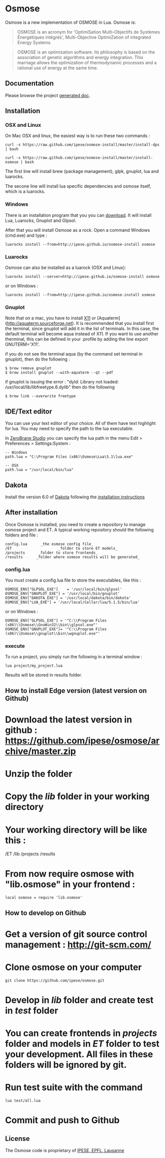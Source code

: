Osmose
=========
Osmose is a new implementation of OSMOSE in Lua. Osmose is:

> OSMOSE is an acronym for 'OptimiSation Multi-Objectifs de Systèmes Énergétiques intégrés', Multi-Objective OptimiZation of integrated Energy Systems.

> OSMOSE is an optimization software. Its philosophy is based on the association of genetic algorithms and energy integration. This marriage allows the optimization of thermodynamic processes and a rational use of energy at the same time.

## Documentation
Please browse the project [generated doc](http://ipese.github.io/osmose/docs/osmose.html).

## Installation

### OSX and Linux

On Mac OSX and linux, the easiest way is to run these two commands :

	curl -s https://raw.github.com/ipese/osmose-install/master/install-dps | bash

	curl -s https://raw.github.com/ipese/osmose-install/master/install-osmose | bash
	
The first line will install brew (package management), glpk, gnuplot, lua and luarocks.

The secone line will install lua specific dependencies and osmose itself, which is a luarocks.

### Windows

There is an installation program that you you can [download](https://dl.dropboxusercontent.com/u/6739730/osmose/install/Osmose-install-01.exe). It will install Lua, Luarocks, Gnuplot and Glpsol.

After that you will install Osmose as a rock. Open a command Windows (cmd.exe) and type : 

	luarocks install --from=http://ipese.github.io/osmose-install osmose


### Luarocks

Osmose can also be installed as a luarock (OSX and Linux):

	luarocks install --server=http://ipese.github.io/osmose-install osmose

or on Windows :

	luarocks install --from=http://ipese.github.io/osmose-install osmose

### Gnuplot

Note that on a mac, you have to install [X11](http://xquartz.macosforge.org)  or  [Aquaterm] (http://aquaterm.sourceforge.net). It is recommended that you install first the terminal, since gnuplot will add it in the list of terminals. In this case, the default terminal will become aqua instead of X11. If you want to use another therminal, this can be defined in your .profile by adding the line export GNUTERM='X11'.

if you do not see the terminal aqua (by the command set terminal in gnuplot), then do the following :

	$ brew remove gnuplot
	$ brew install gnuplot --with-aquaterm --qt --pdf
	
if gnuplot is issuing the error : "dyld: Library not loaded: /usr/local/lib/libfreetype.6.dylib" then do the following

	$ brew link --overwrite freetype

## IDE/Text editor

You can use your text editor of your choice. All of them have text highlight for lua. You may need to specify the path to the lua executable.

In [ZeroBrane Studio](http://studio.zerobrane.com/) you can specify the lua path in the menu Edit > Preferences > Settings:System :
	
	-- Windows
	path.lua = "C:\Program Files (x86)\Osmose\Lua\5.1\lua.exe"

	-- OSX
	path.lua = "/usr/local/bin/lua"

## Dakota

Install the version 6.0 of [Dakota](http://dakota.sandia.gov/distributions/dakota/6.0/download.html) following the [installation instructions](http://dakota.sandia.gov/distributions/dakota/6.0/install.html)


## After installation

Once Osmose is installed, you need to create a repository to manage osmose project and ET. A typical working repository should the following folders and file :

	config.lua 		_the osmose config file_
	/ET 					_folder to store ET models_
	/projects      _folder to store frontends_
	/results      _folder where osmose results will be generated_

### config.lua

You must create a config.lua file to store the executables, like this :

	OSMOSE_ENV["GLPSOL_EXE"] 	= '/usr/local/bin/glpsol'
	OSMOSE_ENV["GNUPLOT_EXE"] = '/usr/local/bin/gnuplot'
	OSMOSE_ENV["DAKOTA_EXE"] = '/usr/local/dakota/bin/dakota'
	OSMOSE_ENV["LUA_EXE"] = '/usr/local/Cellar/lua/5.1.5/bin/lua'

or on Windows :

	OSMOSE_ENV["GLPSOL_EXE"] = '"C:\\Program Files (x86)\\Osmose\\GnuWin32\\bin\\glpsol.exe"'
	OSMOSE_ENV["GNUPLOT_EXE"]= '"C:\\Program Files (x86)\\Osmose\\gnuplot\\bin\\wgnuplot.exe"'

### execute

To run a project, you simply run the following in a terminal window :

	lua project/my_project.lua

Results will be stored in results folder.


## How to install Edge version (latest version on Github)

# Download the latest version in github : https://github.com/ipese/osmose/archive/master.zip

# Unzip the folder 

# Copy the _lib_ folder in your working directory

# Your working directory will be like this :

/ET
/lib
/projects
/results

# From now require osmose with "lib.osmose" in your frontend :

```	
local osmose = require 'lib.osmose'
```

## How to develop on Github

# Get a version of git source control management : http://git-scm.com/

# Clone osmose on your computer

```
git clone https://github.com/ipese/osmose.git
```

# Develop in _lib_ folder and create test in _test_ folder

# You can create frontends in _projects_ folder and models in _ET_ folder to test your development. All files in these folders will be ignored by git.

# Run test suite with the  command 

```
lua test/all.lua
```

# Commit and push to Github


## License

The Osmose code is proprietary of [IPESE, EPFL, Lausanne](http://ipese.epfl.ch/)
